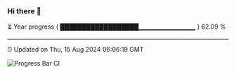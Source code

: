 ### Hi there 👋

⏳ Year progress { ██████████████████▁▁▁▁▁▁▁▁▁▁▁▁ } 62.09 %

---

⏰ Updated on Thu, 15 Aug 2024 06:06:19 GMT

![Progress Bar CI](https://github.com/liununu/liununu/workflows/Progress%20Bar%20CI/badge.svg)
